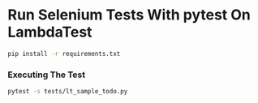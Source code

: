 # Run Selenium Tests With pytest On LambdaTest

```bash
pip install -r requirements.txt
```

### Executing The Test

```bash
pytest -s tests/lt_sample_todo.py
```
